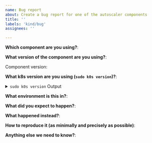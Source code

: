 ```yaml
---
name: Bug report
about: Create a bug report for one of the autoscaler components
title: ''
labels: 'kind/bug'
assignees: ''

---
```


<!--
Please answer these questions before submitting your bug report. Thanks!
-->

**Which component are you using?**:

<!--
Which autoscaling component hosted in this repository (cluster-autoscaler, vertical-pod-autoscaler, addon-resizer, helm charts) is the bug in?

Add one of the following areas:
/area addon-resizer
/area balancer
/area cluster-autoscaler
/area helm-charts
/area vertical-pod-autoscaler
-->

**What version of the component are you using?**:

<!--
What version of the relevant component are you using? Either the image tag or helm chart version.
-->

Component version:

**What k8s version are you using (`sudo k0s version`)?**:

<details><summary><code>sudo k0s version</code> Output</summary><br><pre>
$ sudo k0s version

</pre></details>

**What environment is this in?**:

<!--
If you're using a cloud provider or hardware configuration as your deployment environment let us know here.
-->

**What did you expect to happen?**:

<!--
What behaviour did you expect to see?
-->

**What happened instead?**:

<!--
What behaviour did see instead?
-->

**How to reproduce it (as minimally and precisely as possible)**:

<!--
If possible, provide a recipe for reproducing the error.
A detailed sequence of steps describing what to do to observe the issue is good.
A complete runnable bash shell script is best.
-->

**Anything else we need to know?**:

<!--
Is there anything else you think we should know? Configuration of the component (be careful what you post here if so)? Relevant logs?
-->
